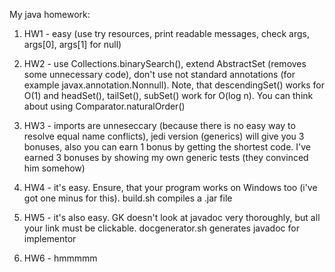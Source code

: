My java homework:

1) HW1 - easy (use try resources, print readable messages, check args, args[0], args[1] for null)

2) HW2 - use Collections.binarySearch(), extend AbstractSet (removes some unnecessary code), don't use not standard annotations 
(for example javax.annotation.Nonnull). Note, that descendingSet() works for O(1) and headSet(), tailSet(), subSet() work 
for O(log n). You can think about using Comparator.naturalOrder()

3) HW3 - imports are unneseccary (because there is no easy way to resolve equal name conflicts), jedi version (generics) will 
give you 3 bonuses, also you can earn 1 bonus by getting the shortest code.
I've earned 3 bonuses by showing my own generic tests (they convinced him somehow)

4) HW4 - it's easy. Ensure, that your program works on Windows too (i've got one minus for this). build.sh compiles a .jar file

5) HW5 - it's also easy. GK doesn't look at javadoc very thoroughly, but all your link must be clickable. docgenerator.sh 
generates javadoc for implementor

6) HW6 - hmmmmm